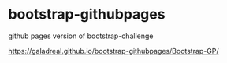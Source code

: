 # bootstrap-githubpages
github pages version of bootstrap-challenge

https://galadreal.github.io/bootstrap-githubpages/Bootstrap-GP/
